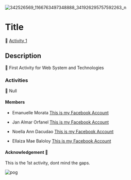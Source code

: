 ![342526569_1166763497348888_341926295757592263_n](https://github.com/AsuzagawaAkagi/Activity-1-Web-System-and-Technologies/assets/71751330/a557f03f-e405-47ec-b97e-bd0f92c1234a)
# Title 
🌱 [Activity 1]([https://github.com/AsuzagawaAkagi/Activity-1-Web-System-and-Technologies/blob/main/index.html](https://asuzagawaakagi.github.io/Activity-1-Web-System-and-Technologies/))
## Description 
👀 First Activity for Web System and Technologies
### Activities 
🌟 Null
#### Members
- Emanuelle Morata [This is my Facebook Account](https://www.facebook.com/ella.erram.12?mibextid=cejktS)

- Jan Almar Orfanel [This is my Facebook Account](https://www.facebook.com/andyfrederick.broo.1/)

- Noella Ann Dacudao [This is my Facebook Account](https://www.facebook.com/noellaann.dacudau)

- Ellaiza Mae Baloloy [This is my Facebook Account](https://www.facebook.com/profile.php?id=100009139048502)

#### Acknowledgement 🚀
This is the 1st activity, dont mind the gaps.

![pog](https://i1.sndcdn.com/avatars-ypCd5dE5YbGkyF0p-Y59d9w-t500x500.jpg)
